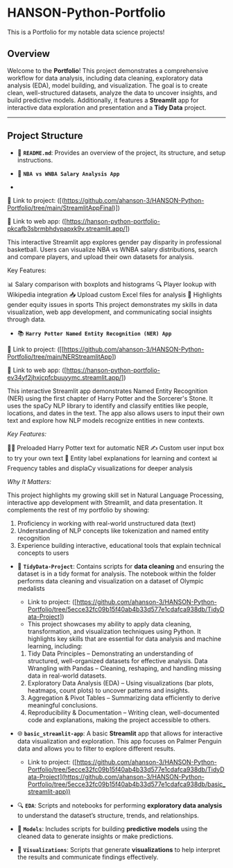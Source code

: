 # HANSON-Python-Portfolio

This is a Portfolio for my notable data science projects!


## Overview
Welcome to the **Portfolio**! This project demonstrates a comprehensive workflow for data analysis, including data cleaning, exploratory data analysis (EDA), model building, and visualization. The goal is to create clean, well-structured datasets, analyze the data to uncover insights, and build predictive models. Additionally, it features a **Streamlit** app for interactive data exploration and presentation and a **Tidy Data** project.

---

## Project Structure

- 📄 **`README.md`**: Provides an overview of the project, its structure, and setup instructions.

- 🏀 **`NBA vs WNBA Salary Analysis App`**
- 
🔗 Link to project: ([(https://github.com/ahanson-3/HANSON-Python-Portfolio/tree/main/StreamlitAppFinal)])

🔗 Link to web app: ([https://hanson-python-portfolio-pkcafb3sbrmbhdvpapxk9v.streamlit.app/])

This interactive Streamlit app explores gender pay disparity in professional basketball. Users can visualize NBA vs WNBA salary distributions, search and compare players, and upload their own datasets for analysis.

Key Features:

📊 Salary comparison with boxplots and histograms
🔍 Player lookup with Wikipedia integration
📥 Upload custom Excel files for analysis
💬 Highlights gender equity issues in sports
This project demonstrates my skills in data visualization, web app development, and communicating social insights through data.

- 📚 **`Harry Potter Named Entity Recognition (NER) App`**
  
🔗 Link to project: ([[https://github.com/ahanson-3/HANSON-Python-Portfolio/tree/main/NERStreamlitApp])

🔗 Link to web app: ([https://hanson-python-portfolio-ev34yf2jhxjcpfcbuuyymc.streamlit.app/])

This interactive Streamlit app demonstrates Named Entity Recognition (NER) using the first chapter of Harry Potter and the Sorcerer's Stone. It uses the spaCy NLP library to identify and classify entities like people, locations, and dates in the text. The app also allows users to input their own text and explore how NLP models recognize entities in new contexts.

*Key Features:*

🧙‍♂️ Preloaded Harry Potter text for automatic NER
✍️ Custom user input box to try your own text
🧠 Entity label explanations for learning and context
📊 Frequency tables and displaCy visualizations for deeper analysis

*Why It Matters:*

This project highlights my growing skill set in Natural Language Processing, interactive app development with Streamlit, and data presentation. It complements the rest of my portfolio by showing:
1. Proficiency in working with real-world unstructured data (text)
2. Understanding of NLP concepts like tokenization and named entity recognition
3. Experience building interactive, educational tools that explain technical concepts to users



- 🧹 **`TidyData-Project`**: Contains scripts for **data cleaning** and ensuring the dataset is in a tidy format for analysis. The notebook within the folder performs data cleaning and visualization on a dataset of Olympic medalists
    - Link to project:  ([https://github.com/ahanson-3/HANSON-Python-Portfolio/tree/5ecce32fc09b15f40ab4b33d577e1cdafca938db/TidyData-Project])
    - This project showcases my ability to apply data cleaning, transformation, and visualization techniques using Python. It highlights key skills that are essential for data analysis and machine learning, including:
    1. Tidy Data Principles – Demonstrating an understanding of structured, well-organized datasets for effective analysis.
Data Wrangling with Pandas – Cleaning, reshaping, and handling missing data in real-world datasets.
    2. Exploratory Data Analysis (EDA) – Using visualizations (bar plots, heatmaps, count plots) to uncover patterns and insights.
    3. Aggregation & Pivot Tables – Summarizing data efficiently to derive meaningful conclusions.
    4. Reproducibility & Documentation – Writing clean, well-documented code and explanations, making the project accessible to others.

- 🌐 **`basic_streamlit-app`**: A basic **Streamlit** app that allows for interactive data visualization and exploration. This app focuses on Palmer Penguin data and allows you to filter to explore different results.
    - Link to project:  ([https://github.com/ahanson-3/HANSON-Python-Portfolio/tree/5ecce32fc09b15f40ab4b33d577e1cdafca938db/TidyData-Project](https://github.com/ahanson-3/HANSON-Python-Portfolio/tree/5ecce32fc09b15f40ab4b33d577e1cdafca938db/basic_streamlit-app))

- 🔍 **`EDA`**: Scripts and notebooks for performing **exploratory data analysis** to understand the dataset’s structure, trends, and relationships.

- 🤖 **`Models`**: Includes scripts for building **predictive models** using the cleaned data to generate insights or make predictions.

- 🎨 **`Visualizations`**: Scripts that generate **visualizations** to help interpret the results and communicate findings effectively.
